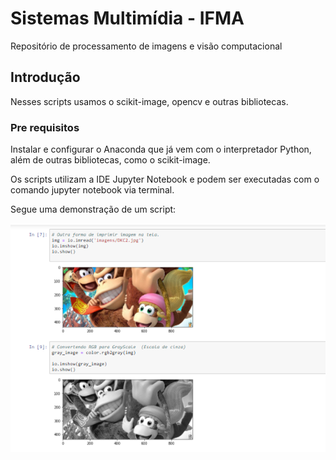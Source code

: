 # Sistemas Multimídia - IFMA
Repositório de processamento de imagens e visão computacional

## Introdução

Nesses scripts usamos o scikit-image, opencv e outras bibliotecas.

### Pre requisitos

Instalar e configurar o Anaconda que já vem com o interpretador Python, além de outras bibliotecas, como o scikit-image.

Os scripts utilizam a IDE Jupyter Notebook e podem ser executadas com o comando jupyter notebook via terminal.

Segue uma demonstração de um script:

![](Exemplo.png)

